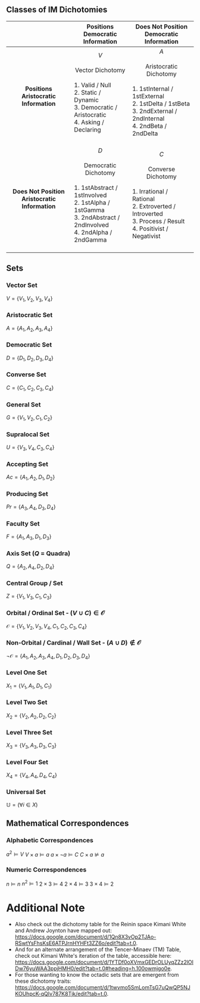 ## Classes of IM Dichotomies

|                                                |                                                                                                              Positions Democratic Information                                                                                                              |                                                                                                           Does Not Position Democratic Information                                                                                                           |
| :--------------------------------------------: | :--------------------------------------------------------------------------------------------------------------------------------------------------------------------------------------------------------------------------------------------------------: | :----------------------------------------------------------------------------------------------------------------------------------------------------------------------------------------------------------------------------------------------------------: |
|     **Positions Aristocratic Information**     |             <span class="cell-vector"> $V$<br><br>Vector Dichotomy<br><span style="text-align:left; display:block;"><br>1. Valid / Null<br>2. Static / Dynamic<br>3. Democratic / Aristocratic<br>4. Asking / Declaring<br></span><br></span>              | <span class="cell-aristocratic"> $A$<br><br>Aristocratic Dichotomy<br><span style="text-align:left; display:block;"><br>1. 1stInternal / 1stExternal<br>2. 1stDelta / 1stBeta<br>3. 2ndExternal / 2ndInternal<br>4. 2ndBeta / 2ndDelta<br></span><br></span> |
| **Does Not Position Aristocratic Information** | <span class="cell-democratic"> $D$<br><br>Democratic Dichotomy<br><span style="text-align:left; display:block;"><br>1. 1stAbstract / 1stInvolved<br>2. 1stAlpha / 1stGamma<br>3. 2ndAbstract / 2ndInvolved<br>4. 2ndAlpha / 2ndGamma<br></span><br></span> |     <span class="cell-converse"> $C$<br><br>Converse Dichotomy<br><span style="text-align:left; display:block;"><br>1. Irrational / Rational<br>2. Extroverted / Introverted<br>3. Process / Result<br>4. Positivist / Negativist<br></span><br></span>      |


## Sets

### Vector Set

$V = \{V_{1}, V_{2}, V_{3}, V_{4}\}$


### Aristocratic Set

$A = \{A_{1}, A_{2}, A_{3}, A_{4}\}$


### Democratic Set

$D = \{D_{1}, D_{2}, D_{3}, D_{4}\}$


### Converse Set

$C = \{C_{1}, C_{2}, C_{3}, C_{4}\}$


### General Set

$G = \{V_{1}, V_{2}, C_{1}, C_{2}\}$


### Supralocal Set

$U = \{V_{3}, V_{4}, C_{3}, C_{4}\}$


### Accepting Set

$Ac = \{A_{1}, A_{2}, D_{1}, D_{2}\}$


### Producing Set

$Pr = \{A_{3}, A_{4}, D_{3}, D_{4}\}$


### Faculty Set

$F = \{A_{1}, A_{3}, D_{1}, D_{3}\}$


### Axis Set ($Q$ = Quadra)

$Q = \{A_{2}, A_{4}, D_{2}, D_{4}\}$


### Central Group / Set

$Z = \{V_{1}, V_{3}, C_{1}, C_{3}\}$


### Orbital / Ordinal Set - $(V \cup C) \in \mathcal{O}$

$\mathcal{O} = \{V_{1}, V_{2}, V_{3}, V_{4}, C_{1}, C_{2}, C_{3}, C_{4}\}$


### Non-Orbital / Cardinal / Wall Set - $(A \cup D) \notin \mathcal{O}$

$¬\mathcal{O} = \{A_{1}, A_{2}, A_{3}, A_{4}, D_{1}, D_{2}, D_{3}, D_{4}\}$


### Level One Set

$X_{1} = \{V_{1}, A_{1}, D_{1}, C_{1}\}$


### Level Two Set

$X_{2} = \{V_{2}, A_{2}, D_{2}, C_{2}\}$


### Level Three Set

$X_{3} = \{V_{3}, A_{3}, D_{3}, C_{3}\}$


### Level Four Set

$X_{4} = \{V_{4}, A_{4}, D_{4}, C_{4}\}$


### Universal Set

$\mathbb{U} = (\forall i \in X)$


## Mathematical Correspondences

### Alphabetic Correspondences

$a^{2} \vDash V$
$V \times a \vDash a$
$a \times ¬a \vDash C$
$C \times a \nvDash a$

### Numeric Correspondences
$n \vDash n$
$n^{2} \vDash 1$
$2 \times 3 \vDash 4$
$2 \times 4 \vDash 3$
$3 \times 4 \vDash 2$

# Additional Note

- Also check out the dichotomy table for the Reinin space Kimani White and Andrew Joynton have mapped out: https://docs.google.com/document/d/1Qn8X3vOp2TJAo-RSwtYsFhsKsE6ATPJrnHYHFt3ZZ6o/edit?tab=t.0.
- And for an alternate arrangement of the Tencer-Minaev (TM) Table, check out Kimani White's iteration of the table, accessible here: https://docs.google.com/document/d/1YTDf0oXVmxGEDrOLUyqZZz2lOIDw76yuWAA3ppjHMH0/edit?tab=t.0#heading=h.100owmjgo0e.
- For those wanting to know the octadic sets that are emergent from these dichotomy traits: https://docs.google.com/document/d/1twvmo5SmLomTsG7uQwQP5NJKOUhpcK-qQIv787K8Tjk/edit?tab=t.0.


